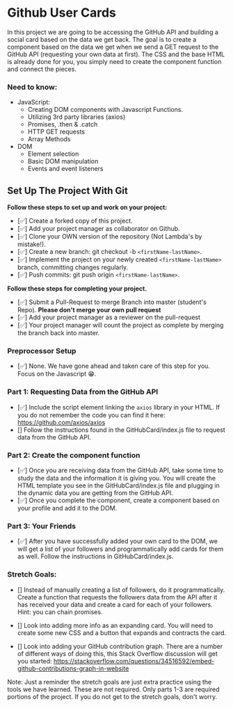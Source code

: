 # Github User Cards

In this project we are going to be accessing the GitHub API and building a social card based on the data we get back. The goal is to create a component based on the data we get when we send a GET request to the GitHub API (requesting your own data at first). The CSS and the base HTML is already done for you, you simply need to create the component function and connect the pieces.

### Need to know:
* JavaScript:
  * Creating DOM components with Javascript Functions.
  * Utilizing 3rd party libraries (axios)
  * Promises, .then & .catch
  * HTTP GET requests
  * Array Methods
* DOM
  * Element selection
  * Basic DOM manipulation
  * Events and event listeners

## Set Up The Project With Git

**Follow these steps to set up and work on your project:**

* [✅] Create a forked copy of this project.
* [✅] Add your project manager as collaborator on Github.
* [✅] Clone your OWN version of the repository (Not Lambda's by mistake!).
* [✅] Create a new branch: git checkout -b `<firstName-lastName>`.
* [✅] Implement the project on your newly created `<firstName-lastName>` branch, committing changes regularly.
* [✅] Push commits: git push origin `<firstName-lastName>`.

**Follow these steps for completing your project.**

* [✅] Submit a Pull-Request to merge <firstName-lastName> Branch into master (student's  Repo). **Please don't merge your own pull request**
* [✅] Add your project manager as a reviewer on the pull-request
* [✅] Your project manager will count the project as complete by merging the branch back into master.

### Preprocessor Setup

  * [✅] None. We have gone ahead and taken care of this step for you. Focus on the Javascript 😁.

### Part 1: Requesting Data from the GitHub API
* [✅] Include the script element linking the `axios` library in your HTML. If you do not remember the code you can find it here: https://github.com/axios/axios
* [] Follow the instructions found in the GitHubCard/index.js file to request data from the GitHub API.

### Part 2: Create the component function

* [✅] Once you are receiving data from the GitHub API, take some time to study the data and the information it is giving you. You will create the HTML template you see in the GitHubCard/index.js file and plugging in the dynamic data you are getting from the GitHub API.
* [✅] Once you complete the component, create a component based on your profile and add it to the DOM.

### Part 3: Your Friends

* [✅] After you have successfully added your own card to the DOM, we will get a list of your followers and programmatically add cards for them as well. Follow the instructions in GitHubCard/index.js. 

### Stretch Goals:

* [] Instead of manually creating a list of followers, do it programmatically. Create a function that requests the followers data from the API after it has received your data and create a card for each of your followers. Hint: you can chain promises.

* [] Look into adding more info as an expanding card. You will need to create some new CSS and a button that expands and contracts the card. 

* [] Look into adding your GitHub contribution graph. There are a number of different ways of doing this, this Stack Overflow discussion will get you started: https://stackoverflow.com/questions/34516592/embed-github-contributions-graph-in-website

Note: Just a reminder the stretch goals are just extra practice using the tools we have learned. These are not required. Only parts 1-3 are required portions of the project. If you do not get to the stretch goals, don't worry.
